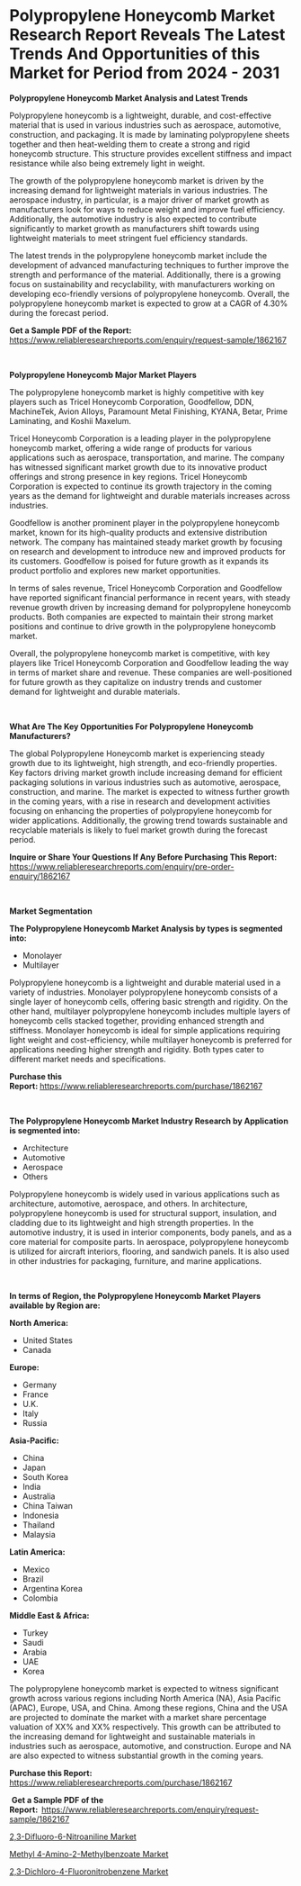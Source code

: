 <p><h1>Polypropylene Honeycomb Market Research Report Reveals The Latest Trends And Opportunities of this Market for Period from 2024 - 2031</h1></p><p><strong>Polypropylene Honeycomb Market Analysis and Latest Trends</strong></p>
<p><p>Polypropylene honeycomb is a lightweight, durable, and cost-effective material that is used in various industries such as aerospace, automotive, construction, and packaging. It is made by laminating polypropylene sheets together and then heat-welding them to create a strong and rigid honeycomb structure. This structure provides excellent stiffness and impact resistance while also being extremely light in weight.</p><p>The growth of the polypropylene honeycomb market is driven by the increasing demand for lightweight materials in various industries. The aerospace industry, in particular, is a major driver of market growth as manufacturers look for ways to reduce weight and improve fuel efficiency. Additionally, the automotive industry is also expected to contribute significantly to market growth as manufacturers shift towards using lightweight materials to meet stringent fuel efficiency standards.</p><p>The latest trends in the polypropylene honeycomb market include the development of advanced manufacturing techniques to further improve the strength and performance of the material. Additionally, there is a growing focus on sustainability and recyclability, with manufacturers working on developing eco-friendly versions of polypropylene honeycomb. Overall, the polypropylene honeycomb market is expected to grow at a CAGR of 4.30% during the forecast period.</p></p>
<p><strong>Get a Sample PDF of the Report:&nbsp;</strong> <a href="https://www.reliableresearchreports.com/enquiry/request-sample/1862167">https://www.reliableresearchreports.com/enquiry/request-sample/1862167</a></p>
<p>&nbsp;</p>
<p><strong>Polypropylene Honeycomb Major Market Players</strong></p>
<p><p>The polypropylene honeycomb market is highly competitive with key players such as Tricel Honeycomb Corporation, Goodfellow, DDN, MachineTek, Avion Alloys, Paramount Metal Finishing, KYANA, Betar, Prime Laminating, and Koshii Maxelum.</p><p>Tricel Honeycomb Corporation is a leading player in the polypropylene honeycomb market, offering a wide range of products for various applications such as aerospace, transportation, and marine. The company has witnessed significant market growth due to its innovative product offerings and strong presence in key regions. Tricel Honeycomb Corporation is expected to continue its growth trajectory in the coming years as the demand for lightweight and durable materials increases across industries.</p><p>Goodfellow is another prominent player in the polypropylene honeycomb market, known for its high-quality products and extensive distribution network. The company has maintained steady market growth by focusing on research and development to introduce new and improved products for its customers. Goodfellow is poised for future growth as it expands its product portfolio and explores new market opportunities.</p><p>In terms of sales revenue, Tricel Honeycomb Corporation and Goodfellow have reported significant financial performance in recent years, with steady revenue growth driven by increasing demand for polypropylene honeycomb products. Both companies are expected to maintain their strong market positions and continue to drive growth in the polypropylene honeycomb market.</p><p>Overall, the polypropylene honeycomb market is competitive, with key players like Tricel Honeycomb Corporation and Goodfellow leading the way in terms of market share and revenue. These companies are well-positioned for future growth as they capitalize on industry trends and customer demand for lightweight and durable materials.</p></p>
<p>&nbsp;</p>
<p><strong>What Are The Key Opportunities For Polypropylene Honeycomb Manufacturers?</strong></p>
<p><p>The global Polypropylene Honeycomb market is experiencing steady growth due to its lightweight, high strength, and eco-friendly properties. Key factors driving market growth include increasing demand for efficient packaging solutions in various industries such as automotive, aerospace, construction, and marine. The market is expected to witness further growth in the coming years, with a rise in research and development activities focusing on enhancing the properties of polypropylene honeycomb for wider applications. Additionally, the growing trend towards sustainable and recyclable materials is likely to fuel market growth during the forecast period.</p></p>
<p><strong>Inquire or Share Your Questions If Any Before Purchasing This Report:</strong> <a href="https://www.reliableresearchreports.com/enquiry/pre-order-enquiry/1862167">https://www.reliableresearchreports.com/enquiry/pre-order-enquiry/1862167</a></p>
<p>&nbsp;</p>
<p><strong>Market Segmentation</strong></p>
<p><strong>The Polypropylene Honeycomb Market Analysis by types is segmented into:</strong></p>
<p><ul><li>Monolayer</li><li>Multilayer</li></ul></p>
<p><p>Polypropylene honeycomb is a lightweight and durable material used in a variety of industries. Monolayer polypropylene honeycomb consists of a single layer of honeycomb cells, offering basic strength and rigidity. On the other hand, multilayer polypropylene honeycomb includes multiple layers of honeycomb cells stacked together, providing enhanced strength and stiffness. Monolayer honeycomb is ideal for simple applications requiring light weight and cost-efficiency, while multilayer honeycomb is preferred for applications needing higher strength and rigidity. Both types cater to different market needs and specifications.</p></p>
<p><strong>Purchase this Report:&nbsp;</strong><a href="https://www.reliableresearchreports.com/purchase/1862167">https://www.reliableresearchreports.com/purchase/1862167</a></p>
<p>&nbsp;</p>
<p><strong>The Polypropylene Honeycomb Market Industry Research by Application is segmented into:</strong></p>
<p><ul><li>Architecture</li><li>Automotive</li><li>Aerospace</li><li>Others</li></ul></p>
<p><p>Polypropylene honeycomb is widely used in various applications such as architecture, automotive, aerospace, and others. In architecture, polypropylene honeycomb is used for structural support, insulation, and cladding due to its lightweight and high strength properties. In the automotive industry, it is used in interior components, body panels, and as a core material for composite parts. In aerospace, polypropylene honeycomb is utilized for aircraft interiors, flooring, and sandwich panels. It is also used in other industries for packaging, furniture, and marine applications.</p></p>
<p>&nbsp;</p>
<p><strong>In terms of Region, the Polypropylene Honeycomb Market Players available by Region are:</strong></p>
<p>
    <p> <strong> North America: </strong>
        <ul>
            <li>United States</li>
            <li>Canada</li>
        </ul>
        </p> 
    <p> <strong> Europe: </strong>
        <ul>
            <li>Germany</li>
            <li>France</li>
            <li>U.K.</li>
            <li>Italy</li>
            <li>Russia</li>
        </ul>
        </p> 
    <p> <strong> Asia-Pacific: </strong>
        <ul>
            <li>China</li>
            <li>Japan</li>
            <li>South Korea</li>
            <li>India</li>
            <li>Australia</li>
            <li>China Taiwan</li>
            <li>Indonesia</li>
            <li>Thailand</li>
            <li>Malaysia</li>
        </ul>
        </p> 
    <p> <strong> Latin America: </strong>
        <ul>
            <li>Mexico</li>
            <li>Brazil</li>
            <li>Argentina Korea</li>
            <li>Colombia</li>
        </ul>
        </p> 
    <p> <strong> Middle East & Africa: </strong>
        <ul>
            <li>Turkey</li>
            <li>Saudi</li>
            <li>Arabia</li>
            <li>UAE</li>
            <li>Korea</li>
        </ul>
    </p>
    </p>
<p><p>The polypropylene honeycomb market is expected to witness significant growth across various regions including North America (NA), Asia Pacific (APAC), Europe, USA, and China. Among these regions, China and the USA are projected to dominate the market with a market share percentage valuation of XX% and XX% respectively. This growth can be attributed to the increasing demand for lightweight and sustainable materials in industries such as aerospace, automotive, and construction. Europe and NA are also expected to witness substantial growth in the coming years.</p></p>
<p><strong>Purchase this Report: </strong><a href="https://www.reliableresearchreports.com/purchase/1862167">https://www.reliableresearchreports.com/purchase/1862167</a></p>
<p>&nbsp;<strong>Get a Sample PDF of the Report:&nbsp;&nbsp;</strong><a href="https://www.reliableresearchreports.com/enquiry/request-sample/1862167">https://www.reliableresearchreports.com/enquiry/request-sample/1862167</a></p>
<p><strong></strong></p>
<p><p><a href="https://view.publitas.com/reportprime-1/23-difluoro-6-nitroaniline-market-research-report-forecasted-for-period-from-2023-2030-by-market-type-market-application-and-region/">2,3-Difluoro-6-Nitroaniline Market</a></p><p><a href="https://view.publitas.com/reportprime-1/insights-into-methyl-4-amino-2-methylbenzoate-market-size-analysing-market-share-trends-and-growth-from-2023-to-2030/">Methyl 4-Amino-2-Methylbenzoate Market</a></p><p><a href="https://view.publitas.com/reportprime-1/23-dichloro-4-fluoronitrobenzene-market-dynamics-2023-2030-also-about-its-market-trends-projections-and-opportunities/">2,3-Dichloro-4-Fluoronitrobenzene Market</a></p></p>